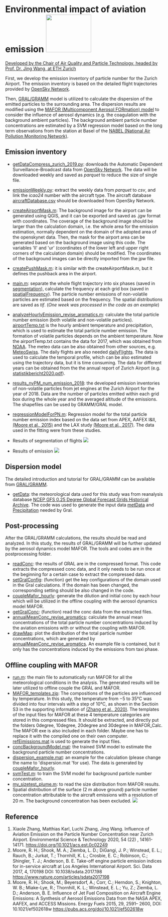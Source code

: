 # Environmental impact of aviation emission                       [<img src="/img/logo.jpg" width="144" height="120">](https://ie.ifu.ethz.ch/)
[Developed by the Chair of Air Quality and Particle Technology, headed by Prof. Dr. Jing Wang, at ETH Zurich](https://ie.ifu.ethz.ch/)

First, we develop the emission inventory of particle number for the Zurich Airport. The emission inventory is based on the detailed flight trajectories provided by [OpenSky Network](https://opensky-network.org/).

Then, [GRAL/GRAMM](https://gral.tugraz.at/) model is utilized to calculate the dispersion of the emitted particles to the surrounding area. The dispersion results are modified using the [MAFOR (Multicomponent Aerosol FORmation) model](https://sourceforge.net/projects/mafor/) to consider the influence of aerosol dynamics (e.g. the coagulation with the background ambient particles). The background ambient particle number concentrations are estimated by a SVM regression model based on the long term observations from the station at Basel of the [NABEL (National Air Pollution Monitoring Network)](https://www.bafu.admin.ch/bafu/en/home/topics/air/state/data/national-air-pollution-monitoring-network--nabel-.html).  

## Emission inventory
* [getDataCompress_zurich_2019.py](/emissionInventory/preprocessing/getDataCompress_zurich_2019.py): downloads the Automatic Dependent Surveillance–Broadcast data from [OpenSky Network](https://opensky-network.org/). The data will be downloaded weekly and saved as *parquet* to reduce the size of single file.

* [emissionWeekly.py](/emissionInventory/preprocessing/emissionWeekly.py): extract the weekly data from *parquet* to *csv*, and link the *icao24* number with the aircraft type. The aircraft database [aircraftDatabase.csv](https://opensky-network.org/datasets/metadata/) should be downloaded from OpenSky Network.

* [createAirportMask.m](/emissionInventory/preprocessing/createAirportMask.m): The background image for the airport can be generated using QGIS, and it can be exported and saved as .jgw format with coordinates. The coverage of the background image should be larger than the calculation domain, i.e. the whole area for the emission estimation, normally dependent on the domain of the adopted area of the openskynet data. Then, the mask for the airport area can be generated based on the background image using this code. The variables 'll' and 'ur' (coordinates of the lower left and upper right corners of the calculation domain) should be modified. The coordinates of the background images can be directly imported from the jpw file.

* [createPushMask.m](/emissionInventory/preprocessing/createPushMask.m): it is similar with the createAirportMask.m, but it defines the pushback area in the airport.

* [main.m](/emissionInventory/processing/main.m): separate the whole flight trajectory into six phases (saved in [segmentation](/emissionInventory/processing/segmentation)), calculate the frequency at each grid box (saved in [spatialFrequency](/emissionInventory/processing/spatialFrequency)). The particle number emissions of non-volatile particles are estimated based on the frequency. The spatial distributions are saved as *tif*. (*One week was processed in the code as an example*)

* [analyzeHourlyEmission_revise_aromatics.m](/emissionInventory/processing/analyzeHourlyEmission_revise_aromatics.m): calculate the total particle number emission (both volatile and non-volatile particles). [airportTemp.txt](/emissionInventory/processing/airportTemp.txt) is the hourly ambient temperature and precipitation, which is used to estimate the total particle number emission. The formation of volatile particles depends on the ambient temperature. Now the airportTemp.txt contains the data for 2017, which was obtained from [NOAA](https://www.ncei.noaa.gov/maps/hourly/). The meteo data can be also obtained from other sources, e.g. [MeteoSwiss](https://gate.meteoswiss.ch/idaweb/login.do). The daily flights are also needed [dailyFlights](/emissionInventory/processing/dailyFlights). The data is used to calculate the temporal profile, which can be also estimated using the trajectory data, but it is time consuming. The data for different years can be obtained from the the annual report of Zurich Airport (e.g. [statistikbericht2020.pdf](https://www.flughafen-zuerich.ch/newsroom/download/1083723/statistikbericht2020.pdf)).

* [results_nvPM_num_emission_2018](/emissionInventory/results_nvPM_num_emission_2018/): the developed emission inventories of non-volatile particles from jet engines at the Zurich Airport for the year of 2018. Data are the number of particles emitted within each grid box during the whole year and the averaged altitude of the emissions. The shapefiles can be used by GRAMM/GRAL model.

* [regressionModelForPN.m](/regressionModelforPNEmission/regressionModelForPN.m):  Regression model for the total particle number emission index based on the data set from APEX, AAFEX I&II, [(Moore et al., 2015)](https://pubs.acs.org/doi/10.1021/ef502618w) and the LAX study [(Moore et al., 2017)](https://www.nature.com/articles/sdata2017198). The data used in the fitting were from these studies.

* Results of segmentation of flights
[<img src="/img/segmentation.png">](https://pubs.acs.org/doi/full/10.1021/acs.est.0c02249)

* Results of emission
[<img src="/img/emissions.jpeg">](https://pubs.acs.org/doi/full/10.1021/acs.est.0c02249)

## Dispersion model
The detailed introduction and tutorial for GRAL/GRAMM can be available from [GRAL/GRAMM](https://gral.tugraz.at/).
* [getData](/meteoData/getData.m): the meteorological data used for this study was from reanalysis database [NCEP GFS 0.25 Degree Global Forecast Grids Historical Archive](https://rda.ucar.edu/datasets/ds084.1/#!access). The code was used to generate the input data [metData](meteoData/metData.txt) and [Precipitation](meteoData/Precipitation.txt) needed by Gral.

## Post-processing
After the GRAL/GRAMM calculations, the results should be read and analyzed. In this study, the results of GRAL/GRAMM will be further updated by the aerosol dynamics model MAFOR. The tools and codes are in the postprocessing folder.
* [readConc](/postprocessing/readConc.m): the results of GRAL are in the compressed format. This code extracts the compressed conc data, and it only needs to be run once at the beginning for a certain case to extract the compressed data.
* [setGralConfig](/postprocessing/setGralConfig.m): (function) get the key configurations of the domain used in the Gral calculations. If the domain has been changed, the corresponding setting should be also changed in the code.
* [coupleMafor_hourly](/postprocessing/coupleMafor_hourly.m): generate the dilution and initial conc by each hour which will be utilized in the offline coupling with the aerosol dynamics model MAFOR.
* [getGralConc](/postprocessing/getGralConc.m): (function) read the conc data from the extracted files.
* [annualMeanConc_revise_aromatics](/postprocessing/annualMeanConc_revise_aromatics.m): calculate the annual mean concentrations of the total particle number concentrations induced by the aviation emissions with or without the coupling with MAFOR.
* [drawMap](/postprocessing/plotDist/drawMap.m): plot the distribution of the total particle number concentrations, which are generated by [annualMeanConc_revise_aromatics](/postprocessing/annualMeanConc_revise_aromatics.m). An example file is contained, but it only has the concentrations induced by the emissions from taxi phase. 

## Offline coupling with MAFOR
* [run.m](/MAFOR_Calc/run.m): the main file to automatically run MAFOR for all the meteorological conditions in the analysis. The generated results will be later utilized to offline couple the GRAL and MAFOR.
* [MAFOR_templates.zip](/MAFOR_Calc/MAFOR_templates.zip): The compositions of the particles are influenced by temperature. In this study, the temperature from −5 to 35°C was divided into four intervals with a step of 10°C, as shown in the Sectioin S3 in the supporting information of [(Zhang et al., 2020)](https://pubs.acs.org/doi/10.1021/acs.est.0c02249). The templates of the input files for MAFOR at these 4 temperature categories are stored in this compressed files. It should be extracted, and directly put the folders 0degree, 10degree, 20degree and 30degree in MAFOR_Calc. The MAFOR exe is also included in each folder. Maybe one has to replace it with the compiled one on their own computer. [refEimissions.mat](/MAFOR_Calc/refEimissions.mat) is used to generate the input files.
* [concBackgroundModel.mat](/MAFOR_Calc/refEimissions.mat): the trained SVM model to estimate the background particle number concentrations.
* [dispersion_example.mat](/MAFOR_Calc/dispersion_example.mat): an example for the calculation (please change the name to 'dispersion.mat 'for use). The data is generated by [coupleMafor_hourly](/postprocessing/coupleMafor_hourly.m).
* [svmTest.m](/MAFOR_Calc/svmTest.m): to train the SVM model for background particle number concentration.
* [my_sizetest_plume.m](/MAFOR_Calc/my_sizetest_plume.m): to read the size distribution from MAFOR results. 
* Spatial distribution of the surface (2 m above ground) particle number concentration attributable to the aircraft emissions with a resolution of 20 m. The background concentration has been excluded.
[<img src="/img/concentrations.jpeg">](https://pubs.acs.org/doi/full/10.1021/acs.est.0c02249)

## Reference
1. Xiaole Zhang, Matthias Karl, Luchi Zhang, Jing Wang. Influence of Aviation Emission on the Particle Number Concentration near Zurich Airport. Environmental Science & Technology 2020, 54 (22) , 14161-14171. https://doi.org/10.1021/acs.est.0c02249
2. Moore, R. H.; Shook, M. A.; Ziemba, L. D.; DiGangi, J. P.; Winstead, E. L.; Rauch, B.; Jurkat, T.; Thornhill, K. L.; Crosbie, E. C.; Robinson, C.; Shingler, T. J.; Anderson, B. E. Take-off engine particle emission indices for in-service aircraft at Los Angeles International Airport. Sci. Data 2017, 4, 170198  DOI: 10.1038/sdata.2017.198  https://www.nature.com/articles/sdata2017198
3. Moore, R. H.; Shook, M.; Beyersdorf, A.; Corr, C.; Herndon, S.; Knighton, W. B.; Miake-Lye, R.; Thornhill, K. L.; Winstead, E. L.; Yu, Z.; Ziemba, L. D.; Anderson, B. E. Influence of Jet Fuel Composition on Aircraft Engine Emissions: A Synthesis of Aerosol Emissions Data from the NASA APEX, AAFEX, and ACCESS Missions. Energy Fuels 2015, 29, 2591– 2600,  DOI: 10.1021/ef502618w https://pubs.acs.org/doi/10.1021/ef502618w
